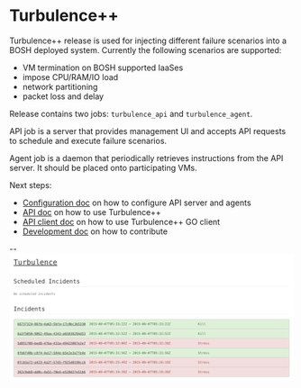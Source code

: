 # Turbulence++

Turbulence++ release is used for injecting different failure scenarios into a BOSH deployed system. Currently the following scenarios are supported:

- VM termination on BOSH supported IaaSes
- impose CPU/RAM/IO load
- network partitioning
- packet loss and delay

Release contains two jobs: `turbulence_api` and `turbulence_agent`.

API job is a server that provides management UI and accepts API requests to schedule and execute failure scenarios.

Agent job is a daemon that periodically retrieves instructions from the API server. It should be placed onto participating VMs.

Next steps:

- [Configuration doc](docs/config.md) on how to configure API server and agents
- [API doc](docs/api.md) on how to use Turbulence++
- [API client doc](docs/client.md) on how to use Turbulence++ GO client
- [Development doc](docs/dev.md) on how to contribute

--
![](docs/home.png)
